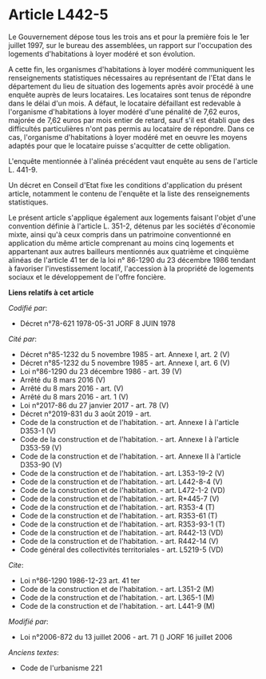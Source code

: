 # Article L442-5

Le Gouvernement dépose tous les trois ans et pour la première fois le 1er juillet 1997, sur le bureau des assemblées, un
rapport sur l'occupation des logements d'habitations à loyer modéré et son évolution.

A cette fin, les organismes d'habitations à loyer modéré communiquent les renseignements statistiques nécessaires au
représentant de l'Etat dans le département du lieu de situation des logements après avoir procédé à une enquête auprès de
leurs locataires. Les locataires sont tenus de répondre dans le délai d'un mois. A défaut, le locataire défaillant est
redevable à l'organisme d'habitations à loyer modéré d'une pénalité de 7,62 euros, majorée de 7,62 euros par mois entier de
retard, sauf s'il est établi que des difficultés particulières n'ont pas permis au locataire de répondre. Dans ce cas,
l'organisme d'habitations à loyer modéré met en oeuvre les moyens adaptés pour que le locataire puisse s'acquitter de cette
obligation.

L'enquête mentionnée à l'alinéa précédent vaut enquête au sens de l'article L. 441-9.

Un décret en Conseil d'Etat fixe les conditions d'application du présent article, notamment le contenu de l'enquête et la
liste des renseignements statistiques.

Le présent article s'applique également aux logements faisant l'objet d'une convention définie à l'article L. 351-2, détenus
par les sociétés d'économie mixte, ainsi qu'à ceux compris dans un patrimoine conventionné en application du même article
comprenant au moins cinq logements et appartenant aux autres bailleurs mentionnés aux quatrième et cinquième alinéas de
l'article 41 ter de la loi n° 86-1290 du 23 décembre 1986 tendant à favoriser l'investissement locatif, l'accession à la
propriété de logements sociaux et le développement de l'offre foncière.

**Liens relatifs à cet article**

_Codifié par_:

  - Décret n°78-621 1978-05-31 JORF 8 JUIN 1978

_Cité par_:

  - Décret n°85-1232 du 5 novembre 1985 - art. Annexe I, art. 2 (V)
  - Décret n°85-1232 du 5 novembre 1985 - art. Annexe I, art. 6 (V)
  - Loi n°86-1290 du 23 décembre 1986 - art. 39 (V)
  - Arrêté du 8 mars 2016 (V)
  - Arrêté du 8 mars 2016 - art. (V)
  - Arrêté du 8 mars 2016 - art. 1 (V)
  - Loi n°2017-86 du 27 janvier 2017 - art. 78 (V)
  - Décret n°2019-831 du 3 août 2019 - art.
  - Code de la construction et de l'habitation. - art. Annexe I à l'article D353-1 (V)
  - Code de la construction et de l'habitation. - art. Annexe I à l'article D353-59 (V)
  - Code de la construction et de l'habitation. - art. Annexe II à l'article D353-90 (V)
  - Code de la construction et de l'habitation. - art. L353-19-2 (V)
  - Code de la construction et de l'habitation. - art. L442-8-4 (V)
  - Code de la construction et de l'habitation. - art. L472-1-2 (VD)
  - Code de la construction et de l'habitation. - art. R*445-7 (V)
  - Code de la construction et de l'habitation. - art. R353-4 (T)
  - Code de la construction et de l'habitation. - art. R353-61 (T)
  - Code de la construction et de l'habitation. - art. R353-93-1 (T)
  - Code de la construction et de l'habitation. - art. R442-13 (VD)
  - Code de la construction et de l'habitation. - art. R442-14 (V)
  - Code général des collectivités territoriales - art. L5219-5 (VD)

_Cite_:

  - Loi n°86-1290 1986-12-23 art. 41 ter
  - Code de la construction et de l'habitation. - art. L351-2 (M)
  - Code de la construction et de l'habitation. - art. L365-1 (M)
  - Code de la construction et de l'habitation. - art. L441-9 (M)

_Modifié par_:

  - Loi n°2006-872 du 13 juillet 2006 - art. 71 () JORF 16 juillet 2006

_Anciens textes_:

  - Code de l'urbanisme 221

